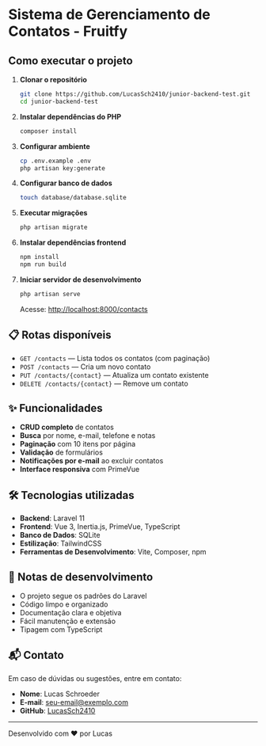 # Sistema de Gerenciamento de Contatos - Fruitfy

## Como executar o projeto

1. **Clonar o repositório**

   ```bash
   git clone https://github.com/LucasSch2410/junior-backend-test.git
   cd junior-backend-test
   ```

2. **Instalar dependências do PHP**

   ```bash
   composer install
   ```

3. **Configurar ambiente**

   ```bash
   cp .env.example .env
   php artisan key:generate
   ```

4. **Configurar banco de dados**
   ```bash
   touch database/database.sqlite
   ```

5. **Executar migrações**

   ```bash
   php artisan migrate
   ```

6. **Instalar dependências frontend**

   ```bash
   npm install
   npm run build
   ```

7. **Iniciar servidor de desenvolvimento**

   ```bash
   php artisan serve
   ```

   Acesse: [http://localhost:8000/contacts](http://localhost:8000/contacts)

## 📋 Rotas disponíveis

- `GET /contacts` — Lista todos os contatos (com paginação)
- `POST /contacts` — Cria um novo contato
- `PUT /contacts/{contact}` — Atualiza um contato existente
- `DELETE /contacts/{contact}` — Remove um contato

## ✨ Funcionalidades

- **CRUD completo** de contatos
- **Busca** por nome, e-mail, telefone e notas
- **Paginação** com 10 itens por página
- **Validação** de formulários
- **Notificações por e-mail** ao excluir contatos
- **Interface responsiva** com PrimeVue

## 🛠️ Tecnologias utilizadas

- **Backend**: Laravel 11
- **Frontend**: Vue 3, Inertia.js, PrimeVue, TypeScript
- **Banco de Dados**: SQLite
- **Estilização**: TailwindCSS
- **Ferramentas de Desenvolvimento**: Vite, Composer, npm

## 📝 Notas de desenvolvimento

- O projeto segue os padrões do Laravel
- Código limpo e organizado
- Documentação clara e objetiva
- Fácil manutenção e extensão
- Tipagem com TypeScript

## 📬 Contato

Em caso de dúvidas ou sugestões, entre em contato:
- **Nome**: Lucas Schroeder
- **E-mail**: [seu-email@exemplo.com](mailto:lucasschroeder2410@gmail.com)
- **GitHub**: [LucasSch2410](https://github.com/LucasSch2410)

---

Desenvolvido com ❤️ por Lucas
